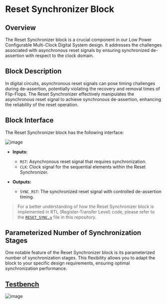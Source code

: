 # Reset Synchronizer Block

## Overview
The Reset Synchronizer block is a crucial component in our Low Power Configurable Multi-Clock Digital System design. It addresses the challenges associated with asynchronous reset signals by ensuring synchronized de-assertion with respect to the clock domain.

## Block Description
In digital circuits, asynchronous reset signals can pose timing challenges during de-assertion, potentially violating the recovery and removal times of Flip-Flops. The Reset Synchronizer effectively manipulates the asynchronous reset signal to achieve synchronous de-assertion, enhancing the reliability of the reset operation.

## Block Interface
The Reset Synchronizer block has the following interface:

![image](https://github.com/AhmedAmrAbdellatif1/Multi-Clock-Domain-System/assets/140100601/687077d1-a35c-40ab-9821-4c0257a53c7e)

- **Inputs:**
  - `RST`: Asynchronous reset signal that requires synchronization.
  - `CLK`: Clock signal for the sequential elements within the Reset Synchronizer.

- **Outputs:**
  - `SYNC_RST`: The synchronized reset signal with controlled de-assertion timing.

> For a better understanding of how the Reset Synchronizer block is implemented in RTL (Register-Transfer Level) code, please refer to the [`RESET_SYNC.v`](.RESET_SYNC.v) file in this repository.

## Parameterized Number of Synchronization Stages
One notable feature of the Reset Synchronizer block is its parameterized number of synchronization stages. This flexibility allows you to adapt the block to your specific design requirements, ensuring optimal synchronization performance.

## [Testbench](./RST_SYNC_tb.v)
![image](https://github.com/AhmedAmrAbdellatif1/Multi-Clock-Domain-System/assets/140100601/eef146e9-cb39-4a61-9220-9a6e7591f53e)


